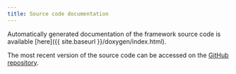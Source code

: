 ```yaml
---
title: Source code documentation
---
```


Automatically generated documentation of the framework source code is available [here]({{ site.baseurl }}/doxygen/index.html).

The most recent version of the source code can be accessed on the [GitHub repository](https://github.com/timlenertz/mf).
